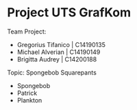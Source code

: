 # Project UTS GrafKom

Team Project:
<ul> 
  <li>Gregorius Tifanico <t>| C14190135</li>
  <li>Michael Alverian <t>| C14190149</li>
  <li>Brigitta Audrey <t>| C14200188</li>
</ul>

Topic: Spongebob Squarepants <br>
<ul> 
  <li>Spongebob</li>
  <li>Patrick</li>
  <li>Plankton</li>
</ul>
